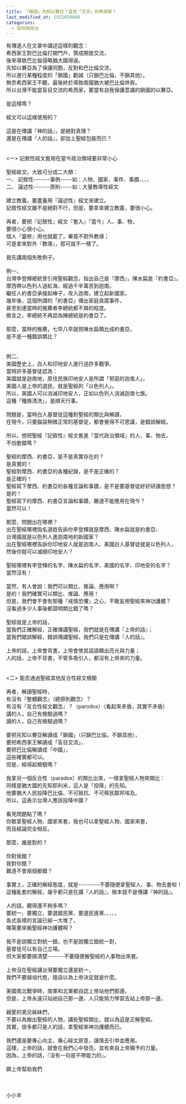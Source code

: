 ```yaml
---
title: 「鎖國」先知以賽亞？盲目「交流」的希西家？
last_modified_at: 1552059000
categories:
  - 信仰與政治
---
```


<div>有傳道人在文章中講述這樣的觀念：</div>

<div>希西家王對巴比倫打開門戶，贊成開放交流，</div>

<div>後來導致巴比倫侵略猶大國得逞。</div>

<div>先知以賽亞為了保護同胞，反對和巴比倫交流，</div>

<div>所以進行某種程度的「鎖國」勸誡（只鎖巴比倫，不鎖其他）。</div>

<div>無奈希西家王不聽，最後終於導致南國猶大被巴比倫併吞。</div>

<div>所以台灣不能當盲目交流的希西家，要當有自我保護意識的鎖國的以賽亞。</div>

<div>&nbsp;</div>

<div>是這樣嗎？</div>

<div>&nbsp;</div>

<div>經文可以這樣使用的？</div>

<div>&nbsp;</div>

<div>這是在傳講『神的話』，是絕對真理？</div>

<div>還是在傳講『人的話』，卻加上聖經包裝而已？</div>

<div>&nbsp;</div>

<div>&nbsp;</div>

<div>&lt;一&gt; 記敘性經文套用在當今政治領域要非常小心</div>

<div>&nbsp;</div>

<div>聖經經文，大致可分成二大類：</div>

<div>一、<span style="white-space:pre"> </span>記敘性-------事例-----如：人物、國家、事件、事蹟、、、、</div>

<div>二、<span style="white-space:pre"> </span>論述性-------原則-----如：大量教導性經文</div>

<div>&nbsp;</div>

<div>建立教義，要盡量用『論述性』經文來建立。</div>

<div>記敘性經文雖不是絕對不行，但是，要拿來建立教義，要很小心。</div>

<div>&nbsp;</div>

<div>再者，要把『記敘性』經文『套入』『當今』人、事、物，</div>

<div>要很小心很小心。</div>

<div>個人『靈修』用也就罷了，畢竟不對外教導；</div>

<div>可是拿來對外『教導』，那可就不一樣了。</div>

<div>&nbsp;</div>

<div>我先講兩個失敗例子。</div>

<div>&nbsp;</div>

<div>例一、</div>

<div>台灣李登輝總統曾引用聖經觀念，指出自己是『摩西』，陳水扁是『約書亞』。</div>

<div>摩西帶以色列人過紅海，經過千辛萬苦到迦南。</div>

<div>繼任人約書亞承接起棒子，攻入迦南，建立起新國家。</div>

<div>幾年後，這個所謂的「約書亞」傳出家庭貪腐事件，</div>

<div>甚至到連當時的推薦者李總統都不屑的程度。</div>

<div>換言之，李總統不再認為陳總統是約書亞了。</div>

<div>&nbsp;</div>

<div>那麼，當時的推薦，七早八早就把陳水扁類比成約書亞，</div>

<div>是不是一種錯誤類比？</div>

<div>&nbsp;</div>

<div>&nbsp;</div>

<div>例二、</div>

<div>美國歷史上，白人和印地安人進行過許多戰爭。</div>

<div>當時許多基督徒認為：</div>

<div>美國就是迦南地，原住民族印地安人是所謂「邪惡的迦南人」，</div>

<div>美國人是上帝的選民，就是聖經的「以色列人」。</div>

<div>所以，美國人可以消滅印地安人，正如以色列人消滅迦南七族。</div>

<div>這種「種族清洗」，是順天行事。</div>

<div>&nbsp;</div>

<div>問題是，當時白人基督徒這種對聖經的類比與解讀，</div>

<div>在現今，只要腦袋稍微正常的基督徒，都會覺得不可思議，是錯誤解經。</div>

<div>&nbsp;</div>

<div>所以，想把聖經『記敘性』經文套進『當代政治領域』的人、事、物去，</div>

<div>不怕套錯嗎？</div>

<div>&nbsp;</div>

<div>聖經的摩西、約書亞，是不是真實存在的？</div>

<div>是真實的！</div>

<div>聖經對摩西、約書亞的各種紀錄，是不是正確的？</div>

<div>是正確的！</div>

<div>聖經寫下摩西、約書亞的各種言論和事蹟，是不是要基督徒好好研讀思想？</div>

<div>是的！</div>

<div>聖經寫下的摩西、約書亞言論和事蹟，難道不能應用在現今？</div>

<div>當然可以！</div>

<div>&nbsp;</div>

<div>那麼，問題出在哪裡？</div>

<div>出在聖經哪裡指名道姓告訴你李登輝就是摩西、陳水扁就是約書亞、</div>

<div>台灣國就是以色列人進迦南地的新國家？</div>

<div>出在聖經哪裡告訴你印地安人就是迦南人、美國白人基督徒就是以色列人，</div>

<div>然後你就可以滅絕印地安人？</div>

<div>&nbsp;</div>

<div>聖經哪裡有李登輝的名字、陳水扁的名字、美國的名字、印地安的名字？</div>

<div>當然沒有！</div>

<div>&nbsp;</div>

<div>當然，有人會說：我們可以類比、推論、應用啊？</div>

<div>是的！我們確實可以類比、推論、應用！</div>

<div>但是，我們會不會有那種『戒慎恐懼』之心，不敢妄用聖經來神功護體？</div>

<div>沒看過多少人事後都證明類比錯了嗎？</div>

<div>&nbsp;</div>

<div>聖經就是上帝的話，</div>

<div>當我們正確解經，正確傳講聖經，我們就是在傳講『上帝的話』；</div>

<div>當我們錯誤解經，錯誤傳講聖經，我們只是在傳講『人的話』。</div>

<div>&nbsp;</div>

<div>上帝的話，上帝會背書，上帝會使其話語顯出亮光與力量；</div>

<div>人的話，上帝不背書，不管多吸引人，都沒有上帝來的力量。</div>

<div>&nbsp;</div>

<div>&nbsp;</div>

<div>&lt;二&gt; 能否通過聖經其他反合性經文檢驗</div>

<div>&nbsp;</div>

<div>再者，解讀聖經時，</div>

<div>有沒有『整體觀念』（總原則觀念）？</div>

<div>有沒有『反合性經文觀念』？（parodox）（看起來矛盾，其實不矛盾）</div>

<div>講的人，自己有檢驗過嗎？</div>

<div>讀的人，自己有檢驗過嗎？</div>

<div>&nbsp;</div>

<div>要把先知以賽亞解讀成「鎖國」（只鎖巴比倫，不鎖其他），</div>

<div>要把希西家王解讀成「盲目交流」，</div>

<div>要把巴比倫解讀成「中國」，</div>

<div>這些確實都可以。</div>

<div>但是，經得起檢驗嗎？</div>

<div>&nbsp;</div>

<div>我拿另一個反合性（paradox）的類比出來，一樣拿聖經人物來類比：</div>

<div>同樣是猶大國的先知耶利米，這人是「投降」的先知。</div>

<div>他要猶大人民投降巴比倫、不可抵抗、不可移民鄰邦埃及。</div>

<div>所以，這表示台灣人應該投降中國？</div>

<div>&nbsp;</div>

<div>看見問題點了嗎？</div>

<div>你敢拿聖經人物、國家來套，我也可以拿聖經人物、國家來套，</div>

<div>而且結論完全相反。</div>

<div>&nbsp;</div>

<div>那麼，誰是對的？</div>

<div>&nbsp;</div>

<div>你對我錯？</div>

<div>我對你錯？</div>

<div>難道不會兩個都錯？</div>

<div>&nbsp;</div>

<div>事實上，正確的解經態度，就是---------不要隨便拿聖經人、事、物去套啦！</div>

<div>這種亂套的解經，幾乎都只是在講『人的話』，根本就不是傳講『神的話』。</div>

<div>&nbsp;</div>

<div>人的話，聽得還不夠多嗎？</div>

<div>要統一、要獨立、要選國民黨、要選民進黨、、、、，</div>

<div>各式各樣的言論已經一大堆了，</div>

<div>哪需要來搬聖經神功護體啊？</div>

<div>&nbsp;</div>

<div>我不是說獨立對統一錯，也不是說獨立錯統一對，</div>

<div>基督徒可以有自己立場。</div>

<div>但大家都要搞清楚-------不要隨便搬聖經的人事物出來套。</div>

<div>&nbsp;</div>

<div>上帝沒在聖經講台灣要獨立還是統一，</div>

<div>我們不要越俎代庖，擅自以為上帝決定就是什麼。</div>

<div>&nbsp;</div>

<div>美國南北戰爭時，南軍和北軍都自認上帝站他們那邊。</div>

<div>但是，上帝永遠只站祂自己那一邊，人只能努力學習去站上帝那一邊。</div>

<div>&nbsp;</div>

<div>親愛的弟兄姊妹們，</div>

<div>不要以為搬出聖經的人物，講些聖經類比，就以為這是正解聖經。</div>

<div>其實，很多都只是人的話，拿聖經來神功護體而已。</div>

<div>&nbsp;</div>

<div>我們還是要專心向主，專心經文原意，謹慎去引申並應用。</div>

<div>這樣，上帝的話，就會在我們心中發亮，並有來自上帝賜予的力量。</div>

<div>因為，上帝的話，『沒有一句是不帶能力的』。</div>

<div>&nbsp;</div>

<div>願上帝幫助我們</div>

<div>&nbsp;</div>

<div>&nbsp;</div>

<div>&nbsp;</div>

<div>小小羊</div>

